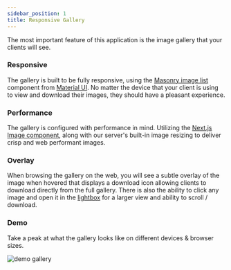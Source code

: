 ```yaml
---
sidebar_position: 1
title: Responsive Gallery
---
```


The most important feature of this application is the image gallery that your clients will see.

### Responsive

The gallery is built to be fully responsive, using the [Masonry image list](https://mui.com/material-ui/react-image-list/#masonry-image-list) component from [Material UI](https://mui.com/material-ui/). No matter the device that your client is using to view and download their images, they should have a pleasant experience.

### Performance

The gallery is configured with performance in mind. Utilizing the [Next.js Image component](https://nextjs.org/docs/pages/building-your-application/optimizing/images), along with our server's built-in image resizing to deliver crisp and web performant images.

### Overlay

When browsing the gallery on the web, you will see a subtle overlay of the image when hovered that displays a download icon allowing clients to download directly from the full gallery. There is also the ability to click any image and open it in the [lightbox](./lightbox.md) for a larger view and ability to scroll / download.

### Demo

Take a peak at what the gallery looks like on different devices & browser sizes.

![demo gallery](/video/gallery-demo.gif)
